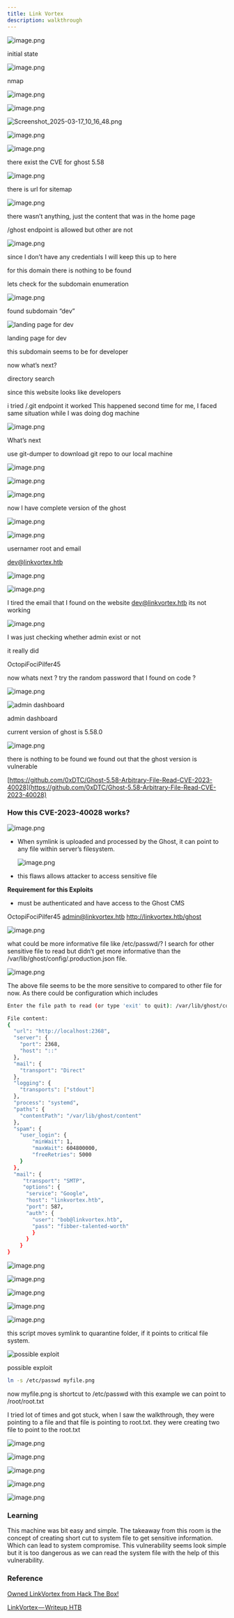 ```yaml
---
title: Link Vortex 
description: walkthrough
---
```



![image.png](../../../assets/LinkVortex/image.png)

initial state

![image.png](../../../assets/LinkVortex/image%201.png)

nmap

![image.png](../../../assets/LinkVortex/image%202.png)

![image.png](../../../assets/LinkVortex/image%203.png)

![Screenshot_2025-03-17_10_16_48.png](../../../assets/LinkVortex/Screenshot_2025-03-17_10_16_48.png)

![image.png](../../../assets/LinkVortex/image%204.png)

![image.png](../../../assets/LinkVortex/image%205.png)

there exist the CVE for ghost 5.58

![image.png](../../../assets/LinkVortex/image%206.png)

there is url for sitemap 

![image.png](../../../assets/LinkVortex/image%207.png)

there wasn’t anything, just the content that was in the home page

/ghost endpoint is allowed but other are not 

![image.png](../../../assets/LinkVortex/image%208.png)

since I don’t have any credentials I will keep this up to here

for this domain there is nothing to be found 

lets check for the subdomain enumeration 

![image.png](../../../assets/LinkVortex/image%209.png)

found subdomain “dev”

![landing page for dev](../../../assets/LinkVortex/image%2010.png)

landing page for dev

this subdomain seems to be for developer 

now what’s next?

directory search 

since this website looks like developers 

i tried /.git endpoint it worked 
This happened second time for me, I faced same situation while I was doing dog machine 

![image.png](../../../assets/LinkVortex/image%2011.png)

What’s next 

use git-dumper to download git repo to our local machine 

![image.png](../../../assets/LinkVortex/image%2012.png)

![image.png](../../../assets/LinkVortex/image%2013.png)

![image.png](../../../assets/LinkVortex/image%2014.png)

now I have complete version of the ghost

![image.png](../../../assets/LinkVortex/image%2015.png)

![image.png](../../../assets/LinkVortex/image%2016.png)

usernamer root and email 

dev@linkvortex.htb

![image.png](../../../assets/LinkVortex/image%2017.png)

![image.png](../../../assets/LinkVortex/image%2018.png)

I tired the email that I found on the website dev@linkvortex.htb
its not working 

![image.png](../../../assets/LinkVortex/image%2019.png)

I was just checking whether admin exist or not 

it really did

OctopiFociPilfer45

now whats next ?
try the random password that I found on code ?

![image.png](../../../assets/LinkVortex/image%2020.png)

![admin dashboard](../../../assets/LinkVortex/21.png)

admin dashboard

current version of ghost is 5.58.0

![image.png](../../../assets/LinkVortex/image%2022.png)

there is nothing to be found 
we found out that the ghost version is vulnerable 

[https://github.com/0xDTC/Ghost-5.58-Arbitrary-File-Read-CVE-2023-40028](https://github.com/0xDTC/Ghost-5.58-Arbitrary-File-Read-CVE-2023-40028)

### **How this CVE-2023-40028 works?**

![image.png](../../../assets/LinkVortex/image%2023.png)

- When symlink is uploaded and processed by the Ghost, it can point to any file within server’s filesystem.
    
    ![image.png](../../../assets/LinkVortex/image%2024.png)
    
- this flaws allows attacker to access sensitive file

**Requirement for this Exploits**

- must be authenticated and have access to the Ghost CMS

OctopiFociPilfer45 admin@linkvortex.htb http://linkvortex.htb/ghost

![image.png](../../../assets/LinkVortex/image%2025.png)

what could be more informative file like /etc/passwd/? I search for other sensitive file to read but didn’t get more informative than the /var/lib/ghost/config/.production.json file.

![image.png](../../../assets/LinkVortex/image%2026.png)

The above file seems to be the more sensitive to compared to other file for now. As there could be configuration which includes

```bash
Enter the file path to read (or type 'exit' to quit): /var/lib/ghost/config.production.json

File content:
{
  "url": "http://localhost:2368",
  "server": {
    "port": 2368,
    "host": "::"
  },
  "mail": {
    "transport": "Direct"
  },
  "logging": {
    "transports": ["stdout"]
  },
  "process": "systemd",
  "paths": {
    "contentPath": "/var/lib/ghost/content"
  },
  "spam": {
    "user_login": {
        "minWait": 1,
        "maxWait": 604800000,
        "freeRetries": 5000
    }
  },
  "mail": {
     "transport": "SMTP",
     "options": {
      "service": "Google",
      "host": "linkvortex.htb",
      "port": 587,
      "auth": {
        "user": "bob@linkvortex.htb",
        "pass": "fibber-talented-worth"
        }
      }
    }
}
```

![image.png](../../../assets/LinkVortex/image%2027.png)

![image.png](../../../assets/LinkVortex/image%2028.png)

![image.png](../../../assets/LinkVortex/image%2029.png)

![image.png](../../../assets/LinkVortex/image%2030.png)

![image.png](../../../assets/LinkVortex/image%2031.png)

this script moves symlink to quarantine folder, if it points to critical file system.

![possible exploit ](../../../assets/LinkVortex/image%2032.png)

possible exploit 

```bash
ln -s /etc/passwd myfile.png
```

now myfile.png is shortcut to /etc/passwd  with this example we can point to /root/root.txt

I tried lot of times and got stuck, when I saw the walkthrough, they were pointing to a file and that file  is pointing to root.txt. they were creating two file to point to the root.txt

![image.png](../../../assets/LinkVortex/image%2033.png)

![image.png](../../../assets/LinkVortex/image%2034.png)

![image.png](../../../assets/LinkVortex/image%2035.png)

![image.png](../../../assets/LinkVortex/image%2036.png)

![image.png](../../../assets/LinkVortex/image%2037.png)

### Learning

This machine was bit easy and simple. The takeaway from this room is the concept of creating short cut to system file to get sensitive information. Which can lead to system compromise. This vulnerability seems look simple but it is too dangerous as we can read the system file with the help of this vulnerability.

### Reference

[Owned LinkVortex from Hack The Box!](https://www.hackthebox.com/achievement/machine/1873334/638)

[LinkVortex — Writeup HTB](https://medium.com/@anandhusuresh990/linkvortex-writeup-htb-5082f90b9507)
